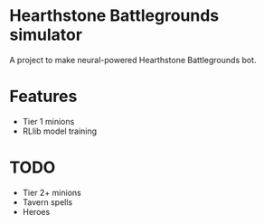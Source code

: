 # Hearthstone Battlegrounds simulator
A project to make neural-powered Hearthstone Battlegrounds bot.
# Features
 - Tier 1 minions
 - RLlib model training

# TODO
 - Tier 2+ minions
 - Tavern spells
 - Heroes